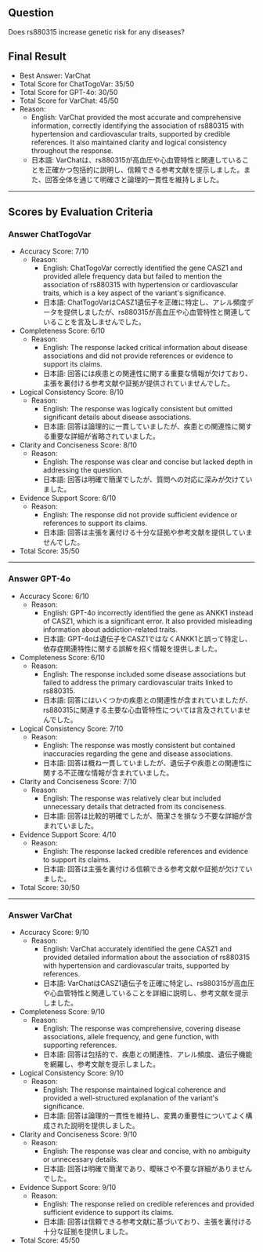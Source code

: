 ## Question

Does rs880315 increase genetic risk for any diseases?

## Final Result

- Best Answer: VarChat
- Total Score for ChatTogoVar: 35/50
- Total Score for GPT-4o: 30/50
- Total Score for VarChat: 45/50
- Reason:
  - English: VarChat provided the most accurate and comprehensive information, correctly identifying the association of rs880315 with hypertension and cardiovascular traits, supported by credible references. It also maintained clarity and logical consistency throughout the response.
  - 日本語: VarChatは、rs880315が高血圧や心血管特性と関連していることを正確かつ包括的に説明し、信頼できる参考文献を提示しました。また、回答全体を通じて明確さと論理的一貫性を維持しました。

---

## Scores by Evaluation Criteria

### Answer ChatTogoVar
- Accuracy Score: 7/10
  - Reason: 
    - English: ChatTogoVar correctly identified the gene CASZ1 and provided allele frequency data but failed to mention the association of rs880315 with hypertension or cardiovascular traits, which is a key aspect of the variant's significance.
    - 日本語: ChatTogoVarはCASZ1遺伝子を正確に特定し、アレル頻度データを提供しましたが、rs880315が高血圧や心血管特性と関連していることを言及しませんでした。
- Completeness Score: 6/10
  - Reason: 
    - English: The response lacked critical information about disease associations and did not provide references or evidence to support its claims.
    - 日本語: 回答には疾患との関連性に関する重要な情報が欠けており、主張を裏付ける参考文献や証拠が提供されていませんでした。
- Logical Consistency Score: 8/10
  - Reason: 
    - English: The response was logically consistent but omitted significant details about disease associations.
    - 日本語: 回答は論理的に一貫していましたが、疾患との関連性に関する重要な詳細が省略されていました。
- Clarity and Conciseness Score: 8/10
  - Reason: 
    - English: The response was clear and concise but lacked depth in addressing the question.
    - 日本語: 回答は明確で簡潔でしたが、質問への対応に深みが欠けていました。
- Evidence Support Score: 6/10
  - Reason: 
    - English: The response did not provide sufficient evidence or references to support its claims.
    - 日本語: 回答は主張を裏付ける十分な証拠や参考文献を提供していませんでした。
- Total Score: 35/50

---

### Answer GPT-4o
- Accuracy Score: 6/10
  - Reason: 
    - English: GPT-4o incorrectly identified the gene as ANKK1 instead of CASZ1, which is a significant error. It also provided misleading information about addiction-related traits.
    - 日本語: GPT-4oは遺伝子をCASZ1ではなくANKK1と誤って特定し、依存症関連特性に関する誤解を招く情報を提供しました。
- Completeness Score: 6/10
  - Reason: 
    - English: The response included some disease associations but failed to address the primary cardiovascular traits linked to rs880315.
    - 日本語: 回答にはいくつかの疾患との関連性が含まれていましたが、rs880315に関連する主要な心血管特性については言及されていませんでした。
- Logical Consistency Score: 7/10
  - Reason: 
    - English: The response was mostly consistent but contained inaccuracies regarding the gene and disease associations.
    - 日本語: 回答は概ね一貫していましたが、遺伝子や疾患との関連性に関する不正確な情報が含まれていました。
- Clarity and Conciseness Score: 7/10
  - Reason: 
    - English: The response was relatively clear but included unnecessary details that detracted from its conciseness.
    - 日本語: 回答は比較的明確でしたが、簡潔さを損なう不要な詳細が含まれていました。
- Evidence Support Score: 4/10
  - Reason: 
    - English: The response lacked credible references and evidence to support its claims.
    - 日本語: 回答は主張を裏付ける信頼できる参考文献や証拠が欠けていました。
- Total Score: 30/50

---

### Answer VarChat
- Accuracy Score: 9/10
  - Reason: 
    - English: VarChat accurately identified the gene CASZ1 and provided detailed information about the association of rs880315 with hypertension and cardiovascular traits, supported by references.
    - 日本語: VarChatはCASZ1遺伝子を正確に特定し、rs880315が高血圧や心血管特性と関連していることを詳細に説明し、参考文献を提示しました。
- Completeness Score: 9/10
  - Reason: 
    - English: The response was comprehensive, covering disease associations, allele frequency, and gene function, with supporting references.
    - 日本語: 回答は包括的で、疾患との関連性、アレル頻度、遺伝子機能を網羅し、参考文献を提示しました。
- Logical Consistency Score: 9/10
  - Reason: 
    - English: The response maintained logical coherence and provided a well-structured explanation of the variant's significance.
    - 日本語: 回答は論理的一貫性を維持し、変異の重要性についてよく構成された説明を提供しました。
- Clarity and Conciseness Score: 9/10
  - Reason: 
    - English: The response was clear and concise, with no ambiguity or unnecessary details.
    - 日本語: 回答は明確で簡潔であり、曖昧さや不要な詳細がありませんでした。
- Evidence Support Score: 9/10
  - Reason: 
    - English: The response relied on credible references and provided sufficient evidence to support its claims.
    - 日本語: 回答は信頼できる参考文献に基づいており、主張を裏付ける十分な証拠を提供しました。
- Total Score: 45/50